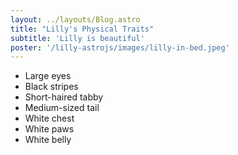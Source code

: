 ```yaml
---
layout: ../layouts/Blog.astro
title: "Lilly's Physical Traits"
subtitle: 'Lilly is beautiful'
poster: '/lilly-astrojs/images/lilly-in-bed.jpeg'
---
```


- Large eyes
- Black stripes
- Short-haired tabby
- Medium-sized tail
- White chest
- White paws
- White belly
